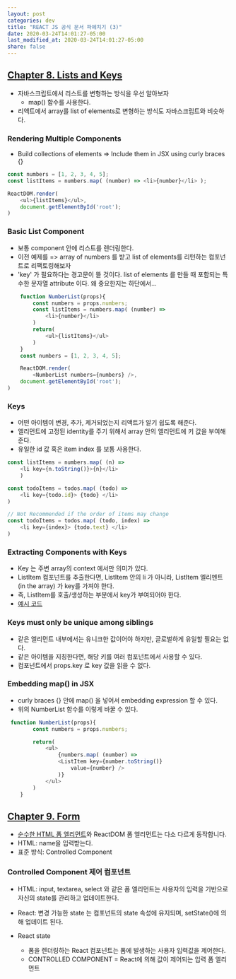 ```yaml
---
layout: post
categories: dev
title: "REACT JS 공식 문서 파헤치기 (3)"
date: 2020-03-24T14:01:27-05:00
last_modified_at: 2020-03-24T14:01:27-05:00
share: false
---
```


## [Chapter 8. Lists and Keys](https://reactjs.org/docs/lists-and-keys.html)

- 자바스크립트에서 리스트를 변형하는 방식을 우선 알아보자
    - map() 함수를 사용한다. 
- 리액트에서 array를 list of elements로 변형하는 방식도 자바스크립트와 비슷하다.

### Rendering Multiple Components

- Build collections of elements => Include them in JSX using curly braces {}

```js
const numbers = [1, 2, 3, 4, 5];
const listItems = numbers.map( (number) => <li>{number}</li> );

ReactDOM.render(
    <ul>{listItems}</ul>,
    document.getElementById('root');
)
```

### Basic List Component

- 보통 component 안에 리스트를 렌더링한다.
- 이전 예제를 => array of numbers 를 받고 list of elements를 리턴하는 컴포넌트로 리팩토링해보자
- 'key' 가 필요하다는 경고문이 뜰 것이다. list of elements 를 만들 때 포함되는 특수한 문자열 attribute 이다. 왜 중요한지는 하단에서...

```js
    function NumberList(props){
        const numbers = props.numbers;
        const listItems = numbers.map( (number) =>
            <li>{number}</li>
        ) 
        return(
            <ul>{listItems}</ul>
        )
    }
    const numbers = [1, 2, 3, 4, 5];

    ReactDOM.render(
        <NumberList numbers={numbers} />,
    document.getElementById('root');
)
```


### Keys

- 어떤 아이템이 변경, 추가, 제거되었는지 리액트가 알기 쉽도록 해준다. 
- 엘리먼트에 고정된 identity를 주기 위해서 array 안의 엘리먼트에 키 값을 부여해준다.
- 유일한 id 값 혹은 item index 를 보통 사용한다.

```js
const listItems = numbers.map( (n) => 
    <li key={n.toString()}>{n}</li>
    )

const todoItems = todos.map( (todo) => 
    <li key={todo.id}> {todo} </li>
)

// Not Recommended if the order of items may change
const todoItems = todos.map( (todo, index) => 
    <li key={index}> {todo.text} </li>
)
```

### Extracting Components with Keys

- Key 는 주변 array의 context 에서만 의미가 있다.
- ListItem 컴포넌트를 추출한다면, ListItem 안의 li 가 아니라, ListItem 엘리멘트 (in the array) 가 key를 가져야 한다.
- 즉, ListItem를 호출/생성하는 부분에서 key가 부여되어야 한다.
- [예시 코드](https://codepen.io/gaearon/pen/ZXeOGM?editors=0010)

### Keys must only be unique among siblings

- 같은 엘리먼트 내부에서는 유니크한 값이어야 하지만, 글로벌하게 유일할 필요는 없다.
- 같은 아이템을 지칭한다면, 해당 키를 여러 컴포넌트에서 사용할 수 있다.
- 컴포넌트에서 props.key 로 key 값을 읽을 수 없다.

### Embedding map() in JSX

- curly braces {} 안에 map() 을 넣어서 embedding expression 할 수 있다.
- 위의 NumberList 함수를 이렇게 바꿀 수 있다.

```js
 function NumberList(props){
        const numbers = props.numbers;

        return(
            <ul>
                {numbers.map( (number) =>
                <ListItem key={number.toString()}
                    value={number} />
                )}
            </ul>
        )
    }
```

## [Chapter 9. Form](https://ko.reactjs.org/docs/forms.html)

- [순수한 HTML 폼 엘리먼트](https://developer.mozilla.org/en-US/docs/Learn/Forms/How_to_structure_a_web_form)와 ReactDOM 폼 엘리먼트는 다소 다르게 동작합니다.
- HTML: name을 입력받는다.
- 표준 방식: Controlled Component

### Controlled Component 제어 컴포넌트

- HTML: input, textarea, select 와 같은 폼 엘리먼트는 사용자의 입력을 기반으로 자신의 state를 관리하고 업데이트한다.
- React: 변경 가능한 state 는 컴포넌트의 state 속성에 유지되며, setState()에 의해 업데이트 된다.

- React state
    - 폼을 렌더링하는 React 컴포넌트는 폼에 발생하는 사용자 입력값을 제어한다.
    - CONTROLLED COMPONENT = React에 의해 값이 제어되는 입력 폼 엘리먼트

